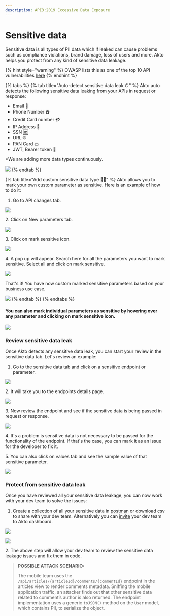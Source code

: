 ```yaml
---
description: API3:2019 Excessive Data Exposure
---
```


# Sensitive data

Sensitive data is all types of PII data which if leaked can cause problems such as compliance violations, brand damage, loss of users and more. Akto helps you protect from any kind of sensitive data leakage.&#x20;

{% hint style="warning" %}
OWASP lists this as one of the top 10 API vulnerabilities [here](https://github.com/OWASP/API-Security/blob/master/editions/2019/en/0xa3-excessive-data-exposure.md)
{% endhint %}

{% tabs %}
{% tab title="Auto-detect sensitive data leak ↻" %}
Akto auto detects the following sensitive data leaking from your APIs in request or response:

* Email 📧
* Phone Number ☎️
* Credit Card number 💳
* IP Address 🔢
* SSN 🆔
* URL 🌐
* PAN Card 💵
* JWT, Bearer token 🔑

\*We are adding more data types continuously.

![](<../.gitbook/assets/Frame 34.png>)
{% endtab %}

{% tab title="Add custom sensitive data type ✍🏽" %}
Akto allows you to mark your own custom parameter as sensitive. Here is an example of how to do it:

1. Go to API changes tab.

![](<../.gitbook/assets/Frame 35 (1) (1).png>)

&#x20;&#x20;

2\. Click on New parameters tab.

![](<../.gitbook/assets/Screen Shot 2022-03-09 at 10.51.01 AM.png>)



&#x20; 3\. Click on mark sensitive icon.

![](<../.gitbook/assets/Frame 36.png>)

&#x20;&#x20;

4\. A pop up will appear. Search here for all the parameters you want to mark sensitive.   Select all and click on mark sensitive.

![](<../.gitbook/assets/Frame 37.png>)



That's it! You have now custom marked sensitive parameters based on your business use case.

![](<../.gitbook/assets/Frame 38.png>)
{% endtab %}
{% endtabs %}

#### You can also mark individual parameters as sensitive by hovering over any parameter and clicking on mark sensitive icon.&#x20;

![](<../.gitbook/assets/Frame 39.png>)

### **Review sensitive data leak**

Once Akto detects any sensitive data leak, you can start your review in the sensitive data tab. Let's review an example:&#x20;

1. Go to the sensitive data tab and click on a sensitive endpoint or parameter.

![](<../.gitbook/assets/Frame 41.png>)

&#x20;2\. It will take you to the endpoints details page.

![](<../.gitbook/assets/Frame 42.png>)

&#x20; 3\. Now review the endpoint and see if the sensitive data is being passed in request or response.

![](<../.gitbook/assets/Frame 43.png>)

&#x20; 4\. It's a problem is sensitive data is not necessary to be passed for the functionality of the endpoint. If that's the case, you can mark it as an issue for the developer to fix it.&#x20;

&#x20; 5\. You can also click on values tab and see the sample value of that sensitive parameter.&#x20;

![](<../.gitbook/assets/Frame 47.png>)

### Protect from sensitive data leak

Once you have reviewed all your sensitive data leakage, you can now work with your dev team to solve the issues:

1. Create a collection of all your sensitive data in [postman](broken-reference) or download csv to share with your dev team. Alternatively you can [invite](broken-reference) your dev team to Akto dashboard.&#x20;

![](<../.gitbook/assets/Frame 45.png>)

![](<../.gitbook/assets/Frame 44.png>)

&#x20; 2\. The above step will allow your dev team to review the sensitive data leakage issues and fix them in code.

> **POSSIBLE ATTACK SCENARIO:**
>
> The mobile team uses the `/api/articles/{articleId}/comments/{commentId}` endpoint in the articles view to render comments metadata. Sniffing the mobile application traffic, an attacker finds out that other sensitive data related to comment’s author is also returned. The endpoint implementation uses a generic `toJSON()` method on the `User` model, which contains PII, to serialize the object.

